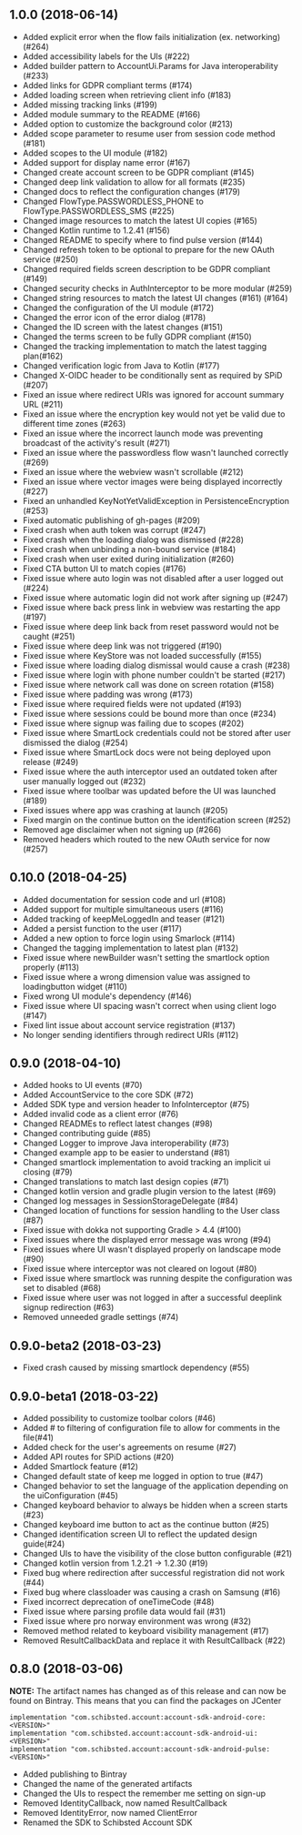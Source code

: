## 1.0.0 (2018-06-14)
- Added explicit error when the flow fails initialization (ex. networking) (#264)
- Added accessibility labels for the UIs (#222)
- Added builder pattern to AccountUi.Params for Java interoperability (#233)
- Added links for GDPR compliant terms (#174)
- Added loading screen when retrieving client info (#183)
- Added missing tracking links (#199)
- Added module summary to the README (#166)
- Added option to customize the background color (#213)
- Added scope parameter to resume user from session code method (#181)
- Added scopes to the UI module (#182)
- Added support for display name error (#167)
- Changed create account screen to be GDPR compliant (#145)
- Changed deep link validation to allow for all formats (#235)
- Changed docs to reflect the configuration changes (#179)
- Changed FlowType.PASSWORDLESS_PHONE to FlowType.PASSWORDLESS_SMS (#225)
- Changed image resources to match the latest UI copies (#165)
- Changed Kotlin runtime to 1.2.41 (#156)
- Changed README to specify where to find pulse version (#144)
- Changed refresh token to be optional to prepare for the new OAuth service (#250)
- Changed required fields screen description to be GDPR compliant (#149)
- Changed security checks in AuthInterceptor to be more modular (#259)
- Changed string resources to match the latest UI changes (#161) (#164)
- Changed the configuration of the UI module (#172)
- Changed the error icon of the error dialog (#178)
- Changed the ID screen with the latest changes (#151)
- Changed the terms screen to be fully GDPR compliant (#150)
- Changed the tracking implementation to match the latest tagging plan(#162)
- Changed verification logic from Java to Kotlin (#177)
- Changed X-OIDC header to be conditionally sent as required by SPiD (#207)
- Fixed an issue where redirect URIs was ignored for account summary URL (#211)
- Fixed an issue where the encryption key would not yet be valid due to different time zones (#263)
- Fixed an issue where the incorrect launch mode was preventing broadcast of the activity's result (#271)
- Fixed an issue where the passwordless flow wasn't launched correctly (#269)
- Fixed an issue where the webview wasn't scrollable (#212)
- Fixed an issue where vector images were being displayed incorrectly (#227)
- Fixed an unhandled KeyNotYetValidException in PersistenceEncryption (#253)
- Fixed automatic publishing of gh-pages (#209)
- Fixed crash when auth token was corrupt (#247)
- Fixed crash when the loading dialog was dismissed (#228)
- Fixed crash when unbinding a non-bound service (#184)
- Fixed crash when user exited during initialization (#260)
- Fixed CTA button UI to match copies (#176)
- Fixed issue where auto login was not disabled after a user logged out (#224)
- Fixed issue where automatic login did not work after signing up (#247)
- Fixed issue where back press link in webview was restarting the app (#197)
- Fixed issue where deep link back from reset password would not be caught (#251)
- Fixed issue where deep link was not triggered (#190)
- Fixed issue where KeyStore was not loaded successfully (#155)
- Fixed issue where loading dialog dismissal would cause a crash (#238)
- Fixed issue where login with phone number couldn't be started (#217)
- Fixed issue where network call was done on screen rotation (#158)
- Fixed issue where padding was wrong (#173)
- Fixed issue where required fields were not updated (#193)
- Fixed issue where sessions could be bound more than once (#234)
- Fixed issue where signup was failing due to scopes (#202)
- Fixed issue where SmartLock credentials could not be stored after user dismissed the dialog (#254)
- Fixed issue where SmartLock docs were not being deployed upon release (#249)
- Fixed issue where the auth interceptor used an outdated token after user manually logged out (#232)
- Fixed issue where toolbar was updated before the UI was launched (#189)
- Fixed issues where app was crashing at launch (#205)
- Fixed margin on the continue button on the identification screen (#252)
- Removed age disclaimer when not signing up (#266)
- Removed headers which routed to the new OAuth service for now (#257)

## 0.10.0 (2018-04-25)
- Added documentation for session code and url (#108)
- Added support for multiple simultaneous users (#116)
- Added tracking of keepMeLoggedIn and teaser (#121)
- Added a persist function to the user (#117)
- Added a new option to force login using Smarlock (#114)
- Changed the tagging implementation to latest plan (#132)
- Fixed issue where newBuilder wasn't setting the smartlock option properly (#113)
- Fixed issue where a wrong dimension value was assigned to loadingbutton widget (#110)
- Fixed wrong UI module's dependency (#146)
- Fixed issue where UI spacing wasn't correct when using client logo (#147)
- Fixed lint issue about account service registration (#137)
- No longer sending identifiers through redirect URIs (#112)

## 0.9.0 (2018-04-10)
- Added hooks to UI events (#70)
- Added AccountService to the core SDK (#72)
- Added SDK type and version header to InfoInterceptor (#75)
- Added invalid code as a client error (#76)
- Changed READMEs to reflect latest changes (#98)
- Changed contributing guide (#85)
- Changed Logger to improve Java interoperability (#73)
- Changed example app to be easier to understand (#81)
- Changed smartlock implementation to avoid tracking an implicit ui closing (#79)
- Changed translations to match last design copies (#71)
- Changed kotlin version and gradle plugin version to the latest (#69)
- Changed log messages in SessionStorageDelegate (#84)
- Changed location of functions for session handling to the User class (#87)
- Fixed issue with dokka not supporting Gradle > 4.4 (#100)
- Fixed issues where the displayed error message was wrong (#94)
- Fixed issues where UI wasn't displayed properly on landscape mode (#90)
- Fixed issue where interceptor was not cleared on logout (#80)
- Fixed issue where smartlock was running despite the configuration was set to disabled (#68)
- Fixed issue where user was not logged in after a successful deeplink signup redirection (#63)
- Removed unneeded gradle settings (#74)

## 0.9.0-beta2 (2018-03-23)
- Fixed crash caused by missing smartlock dependency (#55)

## 0.9.0-beta1 (2018-03-22)
- Added possibility to customize toolbar colors (#46)
- Added # to filtering of configuration file to allow for comments in the file(#41)
- Added check for the user's agreements on resume (#27)
- Added API routes for SPiD actions (#20)
- Added Smartlock feature (#12)
- Changed default state of keep me logged in option to true (#47)
- Changed behavior to set the language of the application depending on the uiConfiguration (#45)
- Changed keyboard behavior to always be hidden when a screen starts (#23)
- Changed keyboard ime button to act as the continue button (#25)
- Changed identification screen UI to reflect the updated design guide(#24)
- Changed UIs to have the visibility of the close button configurable (#21)
- Changed kotlin version from 1.2.21 -> 1.2.30 (#19)
- Fixed bug where redirection after successful registration did not work (#44)
- Fixed bug where classloader was causing a crash on Samsung (#16)
- Fixed incorrect deprecation of oneTimeCode (#48)
- Fixed issue where parsing profile data would fail (#31)
- Fixed issue where pro norway environment was wrong (#32)
- Removed method related to keyboard visibility management (#17)
- Removed ResultCallbackData and replace it with ResultCallback (#22)

## 0.8.0 (2018-03-06)
**NOTE:** The artifact names has changed as of this release and can now be found on Bintray. This means that you can find the packages on JCenter
```
implementation "com.schibsted.account:account-sdk-android-core:<VERSION>"
implementation "com.schibsted.account:account-sdk-android-ui:<VERSION>"
implementation "com.schibsted.account:account-sdk-android-pulse:<VERSION>"
```

- Added publishing to Bintray
- Changed the name of the generated artifacts
- Changed the UIs to respect the remember me setting on sign-up
- Removed IdentityCallback, now named ResultCallback
- Removed IdentityError, now named ClientError
- Renamed the SDK to Schibsted Account SDK

